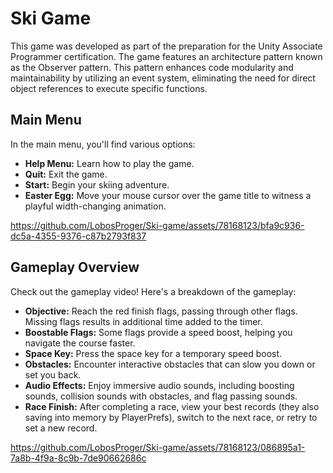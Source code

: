 # Ski Game

This game was developed as part of the preparation for the Unity Associate Programmer certification. The game features an architecture pattern known as the Observer pattern. This pattern enhances code modularity and maintainability by utilizing an event system, eliminating the need for direct object references to execute specific functions.

## Main Menu

In the main menu, you'll find various options:

- **Help Menu:** Learn how to play the game.
- **Quit:** Exit the game.
- **Start:** Begin your skiing adventure.
- **Easter Egg:** Move your mouse cursor over the game title to witness a playful width-changing animation.

https://github.com/LobosProger/Ski-game/assets/78168123/bfa9c936-dc5a-4355-9376-c87b2793f837

## Gameplay Overview

Check out the gameplay video! Here's a breakdown of the gameplay:

- **Objective:** Reach the red finish flags, passing through other flags. Missing flags results in additional time added to the timer.
- **Boostable Flags:** Some flags provide a speed boost, helping you navigate the course faster.
- **Space Key:** Press the space key for a temporary speed boost.
- **Obstacles:** Encounter interactive obstacles that can slow you down or set you back.
- **Audio Effects:** Enjoy immersive audio sounds, including boosting sounds, collision sounds with obstacles, and flag passing sounds.
- **Race Finish:** After completing a race, view your best records (they also saving into memory by PlayerPrefs), switch to the next race, or retry to set a new record.

https://github.com/LobosProger/Ski-game/assets/78168123/086895a1-7a8b-4f9a-8c9b-7de90662686c
